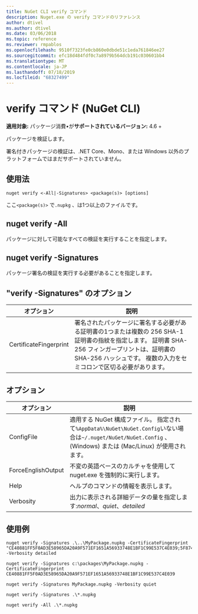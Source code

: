 ```yaml
---
title: NuGet CLI verify コマンド
description: Nuget.exe の verify コマンドのリファレンス
author: dtivel
ms.author: dtivel
ms.date: 03/06/2018
ms.topic: reference
ms.reviewer: rmpablos
ms.openlocfilehash: 9510f7323fe0cb860e0dbde51c1eda761846ee27
ms.sourcegitcommit: efc18d484fdf0c7a8979b564dcb191c030601bb4
ms.translationtype: MT
ms.contentlocale: ja-JP
ms.lasthandoff: 07/18/2019
ms.locfileid: "68327499"
---
```

# <a name="verify-command-nuget-cli"></a>verify コマンド (NuGet CLI)

**適用対象:** パッケージ消費&bullet;が**サポートされているバージョン:** 4.6 +

パッケージを検証します。

署名付きパッケージの検証は、.NET Core、Mono、または Windows 以外のプラットフォームではまだサポートされていません。

## <a name="usage"></a>使用法

```cli
nuget verify <-All|-Signatures> <package(s)> [options]
```

ここ`<package(s)>` で`.nupkg` 、は1つ以上のファイルです。

## <a name="nuget-verify--all"></a>nuget verify -All

パッケージに対して可能なすべての検証を実行することを指定します。

## <a name="nuget-verify--signatures"></a>nuget verify -Signatures

パッケージ署名の検証を実行する必要があることを指定します。

## <a name="options-for-verify--signatures"></a>"verify -Signatures" のオプション

| オプション | 説明 |
| --- | --- |
| CertificateFingerprint | 署名されたパッケージに署名する必要がある証明書の1つまたは複数の 256 SHA-1 証明書の指紋を指定します。 証明書 SHA-256 フィンガープリントは、証明書の SHA-256 ハッシュです。 複数の入力をセミコロンで区切る必要があります。 |

## <a name="options"></a>オプション

| オプション | 説明 |
| --- | --- |
| ConfigFile | 適用する NuGet 構成ファイル。 指定されて`%AppData%\NuGet\NuGet.Config`いない場合は`~/.nuget/NuGet/NuGet.Config` 、(Windows) または (Mac/Linux) が使用されます。|
| ForceEnglishOutput | 不変の英語ベースのカルチャを使用して nuget.exe を強制的に実行します。 |
| Help | ヘルプのコマンドの情報を表示します。 |
| Verbosity | 出力に表示される詳細データの量を指定します:*normal*、*quiet*、*detailed* |

## <a name="examples"></a>使用例

```cli
nuget verify -Signatures .\..\MyPackage.nupkg -CertificateFingerprint "CE40881FF5F0AD3E58965DA20A9F571EF1651A56933748E1BF1C99E537C4E039;5F874AAF47BCB268A19357364E7FBB09D6BF9E8A93E1229909AC5CAC865802E2" -Verbosity detailed

nuget verify -Signatures c:\packages\MyPackage.nupkg -CertificateFingerprint CE40881FF5F0AD3E58965DA20A9F571EF1651A56933748E1BF1C99E537C4E039

nuget verify -Signatures MyPackage.nupkg -Verbosity quiet

nuget verify -Signatures .\*.nupkg

nuget verify -All .\*.nupkg

```
